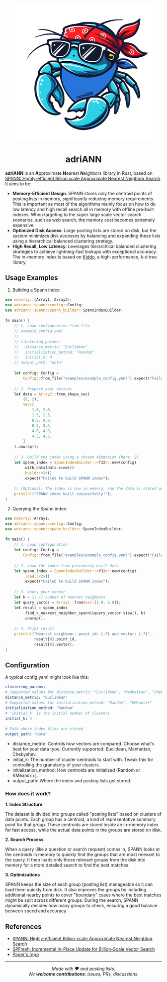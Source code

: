 <p align="center"><img src="./adriANN.png" width="440"/></p>
<h1 align="center"> adriANN </h1>

**adriANN** is an **A**pproximate **N**earest **N**eighbors library in Rust, based on [SPANN: Highly-efficient Billion scale Approximate Nearest Neighbor Search]((https://arxiv.org/abs/2111.08566)). It aims to be:
- **Memory-Efficient Design**: SPANN stores only the centroid points of posting lists in memory, significantly reducing memory requirements. This is important as most of the algorithms mainly focus on how to do low latency and high recall search all in memory with offline pre-built indexes. When targeting to the super large scale vector search scenarios, such as web search, the memory cost becomes extremely expensive.
- **Optimized Disk Access**: Large posting lists are stored on disk, but the system minimizes disk accesses by balancing and expanding these lists using a hierarchical balanced clustering strategy.
- **High Recall, Low Latency**: Leverages hierarchical balanced clustering strategies to achieve lightning-fast lookups with exceptional accuracy. The in-memory index is based on [Kiddo](https://github.com/sdd/kiddo/tree/master), a high-performance, k-d tree library.  

## Usage Examples
1. Building a Spann index:
```rust
use ndarray::{Array1, Array2};
use adriann::spann::config::Config;
use adriann::spann::spann_builder::SpannIndexBuilder;

fn main() {
    // 1. Load configuration from file
    // example_config.yaml
    // 
    // clustering_params:
    //   distance_metric: "Euclidean"
    //   initialization_method: "Random"
    //   initial_k: 4
    // output_path: "data"

    let config: Config =
        Config::from_file("examples/example_config.yaml").expect("Failed to load configuration");

    // 2. Prepare your dataset
    let data = Array2::from_shape_vec(
        (6, 2), 
        vec![
            1.0, 2.0,
            1.5, 2.5,
            8.0, 8.0,
            8.5, 8.5,
            4.0, 4.0,
            4.5, 4.5,
        ]
    ).unwrap();

    // 3. Build the index using a chosen dimension (here: 2)
    let spann_index = SpannIndexBuilder::<f32>::new(config)
        .with_data(data.view())
        .build::<2>()
        .expect("Failed to build SPANN index");

    // (Optional) The index is now in memory, and the data is stored on disk in the output_path. 
    println!("SPANN index built successfully!");
}
```
2. Querying the Spann index:
```rust
use ndarray::Array1;
use adriann::spann::config::Config;
use adriann::spann::spann_builder::SpannIndexBuilder;

fn main() {
    // 1. Load configuration
    let config: Config =
        Config::from_file("examples/example_config.yaml").expect("Failed to load configuration");

    // 2. Load the index from previously built data
    let spann_index = SpannIndexBuilder::<f32>::new(config)
        .load::<2>()
        .expect("Failed to build SPANN index");

    // 3. Query your vector
    let k = 1; // number of nearest neighbors
    let query_vector = Array1::from(vec![1.0, 2.0]);
    let result = spann_index
        .find_k_nearest_neighbor_spann(&query_vector.view(), k)
        .unwrap();

    // 4. Print result
    println!("Nearest neighbour: point_id: {:?} and vector: {:?}",
             result[0].point_id,
             result[0].vector);
}
```
## Configuration
A typical config.yaml might look like this:

```yaml
clustering_params:
# Supported values for distance_metric: "Euclidean", "Manhattan", "Chebyshev"
distance_metric: "Euclidean"
# Supported values for initialization_method: "Random", "KMeans++"
initialization_method: "Random"
# 'initial_k' is the initial number of clusters
initial_k: 4

# Path where index files are stored
output_path: "data"
```

- distance_metric: Controls how vectors are compared. Choose what's best for your data type. Currently supported: Euclidean, Manhattan, Chebyshev.
- initial_k: The number of cluster centroids to start with. Tweak this for controlling the granularity of your clusters.
- initialization_method: How centroids are initialized (Random or KMeans++).
- output_path: Where the index and posting lists get stored.

### How does it work?
**1. Index Structure**

The dataset is divided into groups called "posting lists" based on clusters of data points. Each group has a centroid, a kind of representative summary point for that group. These centroids are stored inside an in-memory index for fast access, while the actual data points in the groups are stored on disk.

**2. Search Process**

When a query (like a question or search request) comes in, SPANN looks at the centroids in memory to quickly find the groups that are most relevant to the query. It then loads only those relevant groups from the disk into memory for a more detailed search to find the best matches.

**3. Optimizations**

SPANN keeps the size of each group (posting list) manageable so it can load them quickly from disk. It also improves the groups by including additional nearby points to cover "boundary" cases where the best matches might be split across different groups. During the search, SPANN dynamically decides how many groups to check, ensuring a good balance between speed and accuracy.


## References
- [SPANN: Highly-efficient Billion-scale Approximate Nearest Neighbor Search](https://arxiv.org/abs/2111.08566)
- [SPFresh: Incremental In-Place Update for Billion-Scale Vector Search](https://arxiv.org/abs/2410.14452)
- [Paper's repo](https://github.com/microsoft/SPTAG)

<hr /> <div align="center"> <em> Made with ❤ and posting lists. <br/> We <strong>welcome contributions</strong>: issues, PRs, discussions. </em> </div>
